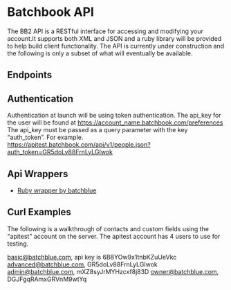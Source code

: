 Batchbook API
=============

The BB2 API is a RESTful interface for accessing and modifying your account.It supports both XML and JSON and a ruby library will be provided to help build client functionality.  The API is currently under construction and the following is only a subset of what will eventually be available.

Endpoints
---------

Authentication
--------------
Authentication at launch will be using token authentication.  The api_key for the user will be found at https://account_name.batchbook.com/preferences The api_key must be passed as a query parameter with the key “auth_token”.  For example. https://apitest.batchbook.com/api/v1/people.json?auth_token=GR5doLv88FrnLyLGIwok

Api Wrappers
------------
* [Ruby wrapper by batchblue](https://github.com/batchblue/batchbook)


Curl Examples
-------------

The following is a walkthrough of contacts and custom fields using the "apitest" account on the server.
The apitest account has 4 users to use for testing.

  basic@batchblue.com, api key is 6B8YOw9x1tnbKZuUeVkc
  advanced@batchblue.com, GR5doLv88FrnLyLGIwok
  admin@batchblue.com,  mXZ8syJrMYHzcxf8j83D
  owner@batchblue.com, DGJFgqRAmxGRVnM9wtYq

